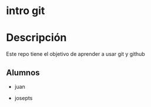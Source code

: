 # intro git

# Descripción

Este repo tiene el objetivo de aprender a usar git y github

## Alumnos

- juan



- josepts

